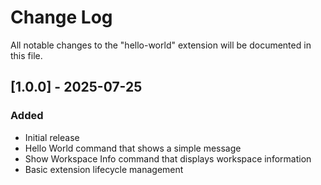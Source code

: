 # Change Log

All notable changes to the "hello-world" extension will be documented in this file.

## [1.0.0] - 2025-07-25

### Added

- Initial release
- Hello World command that shows a simple message
- Show Workspace Info command that displays workspace information
- Basic extension lifecycle management